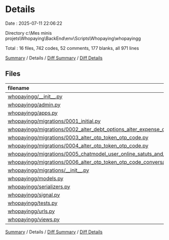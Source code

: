 # Details

Date : 2025-07-11 22:06:22

Directory c:\\Mes minis projets\\Whopaying\\BackEnd\\env\\Scripts\\Whopaying\\whopayingg

Total : 16 files,  742 codes, 52 comments, 177 blanks, all 971 lines

[Summary](results.md) / Details / [Diff Summary](diff.md) / [Diff Details](diff-details.md)

## Files
| filename | language | code | comment | blank | total |
| :--- | :--- | ---: | ---: | ---: | ---: |
| [whopayingg/\_\_init\_\_.py](/whopayingg/__init__.py) | Python | 0 | 0 | 1 | 1 |
| [whopayingg/admin.py](/whopayingg/admin.py) | Python | 8 | 1 | 2 | 11 |
| [whopayingg/apps.py](/whopayingg/apps.py) | Python | 6 | 0 | 3 | 9 |
| [whopayingg/migrations/0001\_initial.py](/whopayingg/migrations/0001_initial.py) | Python | 87 | 1 | 7 | 95 |
| [whopayingg/migrations/0002\_alter\_debt\_options\_alter\_expense\_options\_otp\_token.py](/whopayingg/migrations/0002_alter_debt_options_alter_expense_options_otp_token.py) | Python | 27 | 1 | 6 | 34 |
| [whopayingg/migrations/0003\_alter\_otp\_token\_otp\_code.py](/whopayingg/migrations/0003_alter_otp_token_otp_code.py) | Python | 12 | 1 | 6 | 19 |
| [whopayingg/migrations/0004\_alter\_otp\_token\_otp\_code.py](/whopayingg/migrations/0004_alter_otp_token_otp_code.py) | Python | 12 | 1 | 6 | 19 |
| [whopayingg/migrations/0005\_chatmodel\_user\_online\_satuts\_and\_more.py](/whopayingg/migrations/0005_chatmodel_user_online_satuts_and_more.py) | Python | 27 | 1 | 6 | 34 |
| [whopayingg/migrations/0006\_alter\_otp\_token\_otp\_code\_conversationmodel\_message.py](/whopayingg/migrations/0006_alter_otp_token_otp_code_conversationmodel_message.py) | Python | 32 | 1 | 6 | 39 |
| [whopayingg/migrations/\_\_init\_\_.py](/whopayingg/migrations/__init__.py) | Python | 0 | 0 | 1 | 1 |
| [whopayingg/models.py](/whopayingg/models.py) | Python | 154 | 2 | 31 | 187 |
| [whopayingg/serializers.py](/whopayingg/serializers.py) | Python | 82 | 3 | 25 | 110 |
| [whopayingg/signal.py](/whopayingg/signal.py) | Python | 37 | 18 | 8 | 63 |
| [whopayingg/tests.py](/whopayingg/tests.py) | Python | 1 | 1 | 2 | 4 |
| [whopayingg/urls.py](/whopayingg/urls.py) | Python | 33 | 2 | 2 | 37 |
| [whopayingg/views.py](/whopayingg/views.py) | Python | 224 | 19 | 65 | 308 |

[Summary](results.md) / Details / [Diff Summary](diff.md) / [Diff Details](diff-details.md)